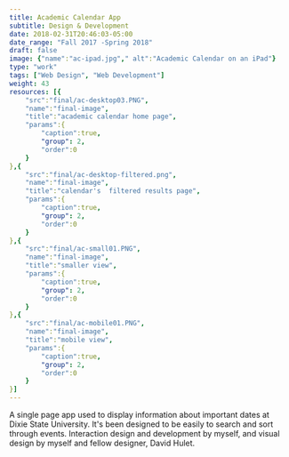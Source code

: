 ```yaml
---
title: Academic Calendar App
subtitle: Design & Development
date: 2018-02-31T20:46:03-05:00
date_range: "Fall 2017 -Spring 2018"
draft: false
image: {"name":"ac-ipad.jpg"," alt":"Academic Calendar on an iPad"}
type: "work"
tags: ["Web Design", "Web Development"]
weight: 43
resources: [{
    "src":"final/ac-desktop03.PNG",
    "name":"final-image",
    "title":"academic calendar home page",
    "params":{
        "caption":true,
        "group": 2,
        "order":0
    }
},{
    "src":"final/ac-desktop-filtered.png",
    "name":"final-image",
    "title":"calendar's  filtered results page",
    "params":{
        "caption":true,
        "group": 2,
        "order":0
    }
},{
    "src":"final/ac-small01.PNG",
    "name":"final-image",
    "title":"smaller view",
    "params":{
        "caption":true,
        "group": 2,
        "order":0
    }
},{
    "src":"final/ac-mobile01.PNG",
    "name":"final-image",
    "title":"mobile view",
    "params":{
        "caption":true,
        "group": 2,
        "order":0
    }
}]
---
```

A single page app used to display information about important dates at Dixie State University. It's been designed to be easily to search and sort through events. Interaction design and development by myself, and visual design by myself and fellow designer, David Hulet.